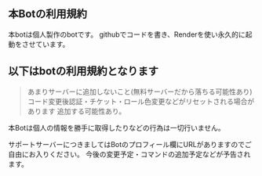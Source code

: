 ## 本Botの利用規約
本botは個人製作のbotです。
githubでコードを書き、Renderを使い永久的に起動をさせています。
## 以下はbotの利用規約となります
> あまりサーバーに追加しないこと(無料サーバーだから落ちる可能性あり)
> コード変更後認証・チケット・ロール色変更などがリセットされる場合があります
追加する可能性あり。

本Botは個人の情報を勝手に取得したりなどの行為は一切行いません。

サポートサーバーにつきましてはBotのプロフィール欄にURLがありますのでご自由にお入りください。
今後の変更予定・コマンドの追加予定などが予告されます。
